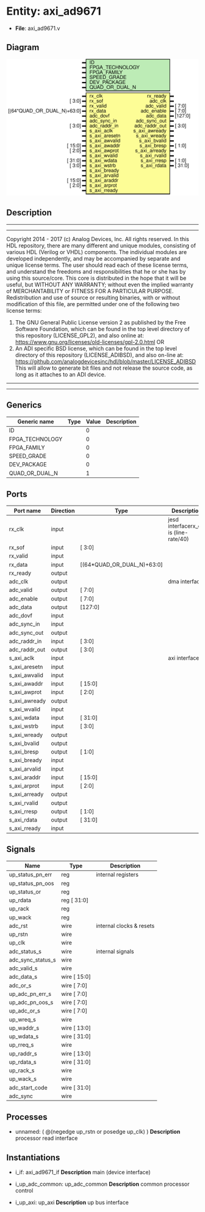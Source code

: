 # Entity: axi_ad9671

- **File**: axi_ad9671.v
## Diagram

![Diagram](axi_ad9671.svg "Diagram")
## Description

***************************************************************************
 ***************************************************************************
 Copyright 2014 - 2017 (c) Analog Devices, Inc. All rights reserved.
 In this HDL repository, there are many different and unique modules, consisting
 of various HDL (Verilog or VHDL) components. The individual modules are
 developed independently, and may be accompanied by separate and unique license
 terms.
 The user should read each of these license terms, and understand the
 freedoms and responsibilities that he or she has by using this source/core.
 This core is distributed in the hope that it will be useful, but WITHOUT ANY
 WARRANTY; without even the implied warranty of MERCHANTABILITY or FITNESS FOR
 A PARTICULAR PURPOSE.
 Redistribution and use of source or resulting binaries, with or without modification
 of this file, are permitted under one of the following two license terms:
   1. The GNU General Public License version 2 as published by the
      Free Software Foundation, which can be found in the top level directory
      of this repository (LICENSE_GPL2), and also online at:
      <https://www.gnu.org/licenses/old-licenses/gpl-2.0.html>
 OR
   2. An ADI specific BSD license, which can be found in the top level directory
      of this repository (LICENSE_ADIBSD), and also on-line at:
      https://github.com/analogdevicesinc/hdl/blob/master/LICENSE_ADIBSD
      This will allow to generate bit files and not release the source code,
      as long as it attaches to an ADI device.
 ***************************************************************************
 ***************************************************************************
 
## Generics

| Generic name    | Type | Value | Description |
| --------------- | ---- | ----- | ----------- |
| ID              |      | 0     |             |
| FPGA_TECHNOLOGY |      | 0     |             |
| FPGA_FAMILY     |      | 0     |             |
| SPEED_GRADE     |      | 0     |             |
| DEV_PACKAGE     |      | 0     |             |
| QUAD_OR_DUAL_N  |      | 1     |             |
## Ports

| Port name     | Direction | Type                       | Description                             |
| ------------- | --------- | -------------------------- | --------------------------------------- |
| rx_clk        | input     |                            | jesd interfacerx_clk is (line-rate/40)  |
| rx_sof        | input     | [ 3:0]                     |                                         |
| rx_valid      | input     |                            |                                         |
| rx_data       | input     | [(64*QUAD_OR_DUAL_N)+63:0] |                                         |
| rx_ready      | output    |                            |                                         |
| adc_clk       | output    |                            | dma interface                           |
| adc_valid     | output    | [ 7:0]                     |                                         |
| adc_enable    | output    | [ 7:0]                     |                                         |
| adc_data      | output    | [127:0]                    |                                         |
| adc_dovf      | input     |                            |                                         |
| adc_sync_in   | input     |                            |                                         |
| adc_sync_out  | output    |                            |                                         |
| adc_raddr_in  | input     | [ 3:0]                     |                                         |
| adc_raddr_out | output    | [ 3:0]                     |                                         |
| s_axi_aclk    | input     |                            | axi interface                           |
| s_axi_aresetn | input     |                            |                                         |
| s_axi_awvalid | input     |                            |                                         |
| s_axi_awaddr  | input     | [ 15:0]                    |                                         |
| s_axi_awprot  | input     | [ 2:0]                     |                                         |
| s_axi_awready | output    |                            |                                         |
| s_axi_wvalid  | input     |                            |                                         |
| s_axi_wdata   | input     | [ 31:0]                    |                                         |
| s_axi_wstrb   | input     | [ 3:0]                     |                                         |
| s_axi_wready  | output    |                            |                                         |
| s_axi_bvalid  | output    |                            |                                         |
| s_axi_bresp   | output    | [ 1:0]                     |                                         |
| s_axi_bready  | input     |                            |                                         |
| s_axi_arvalid | input     |                            |                                         |
| s_axi_araddr  | input     | [ 15:0]                    |                                         |
| s_axi_arprot  | input     | [ 2:0]                     |                                         |
| s_axi_arready | output    |                            |                                         |
| s_axi_rvalid  | output    |                            |                                         |
| s_axi_rresp   | output    | [ 1:0]                     |                                         |
| s_axi_rdata   | output    | [ 31:0]                    |                                         |
| s_axi_rready  | input     |                            |                                         |
## Signals

| Name              | Type            | Description               |
| ----------------- | --------------- | ------------------------- |
| up_status_pn_err  | reg             | internal registers        |
| up_status_pn_oos  | reg             |                           |
| up_status_or      | reg             |                           |
| up_rdata          | reg     [ 31:0] |                           |
| up_rack           | reg             |                           |
| up_wack           | reg             |                           |
| adc_rst           | wire            | internal clocks & resets  |
| up_rstn           | wire            |                           |
| up_clk            | wire            |                           |
| adc_status_s      | wire            | internal signals          |
| adc_sync_status_s | wire            |                           |
| adc_valid_s       | wire            |                           |
| adc_data_s        | wire [ 15:0]    |                           |
| adc_or_s          | wire [  7:0]    |                           |
| up_adc_pn_err_s   | wire [  7:0]    |                           |
| up_adc_pn_oos_s   | wire [  7:0]    |                           |
| up_adc_or_s       | wire [  7:0]    |                           |
| up_wreq_s         | wire            |                           |
| up_waddr_s        | wire [ 13:0]    |                           |
| up_wdata_s        | wire [ 31:0]    |                           |
| up_rreq_s         | wire            |                           |
| up_raddr_s        | wire [ 13:0]    |                           |
| up_rdata_s        | wire [ 31:0]    |                           |
| up_rack_s         | wire            |                           |
| up_wack_s         | wire            |                           |
| adc_start_code    | wire [ 31:0]    |                           |
| adc_sync          | wire            |                           |
## Processes
- unnamed: ( @(negedge up_rstn or posedge up_clk) )
**Description**
processor read interface

## Instantiations

- i_if: axi_ad9671_if
**Description**
main (device interface)

- i_up_adc_common: up_adc_common
**Description**
common processor control

- i_up_axi: up_axi
**Description**
up bus interface

